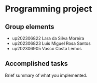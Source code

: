 
# Programming project

## Group elements

- up202306822 Lara da Silva Moreira
- up202306823 Luís Miguel Rosa Santos
- up202306905 Vasco Costa Lemos


## Accomplished tasks

Brief summary of what you implemented.


